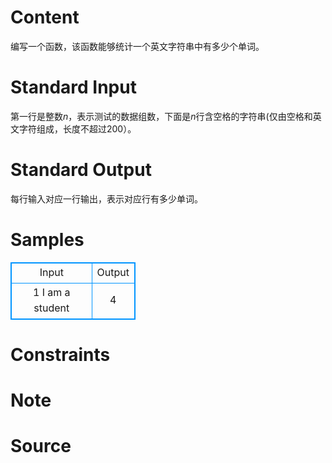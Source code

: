
# Content

编写一个函数，该函数能够统计一个英文字符串中有多少个单词。

# Standard Input

第一行是整数$n$，表示测试的数据组数，下面是$n$行含空格的字符串(仅由空格和英文字符组成，长度不超过200）。

# Standard Output

每行输入对应一行输出，表示对应行有多少单词。

# Samples

<style>
        table,table tr th, table tr td { border:1px solid #0094ff; }
        table { width: 200px; min-height: 25px; line-height: 25px; text-align: center; border-collapse: collapse;}   
    </style>
<table>
	<tr>
		<td>Input</td>
		<td>Output</td>
	</tr>
<tr><td>1
I am a student</td><td>4</td></tr></table>


# Constraints



# Note



# Source


